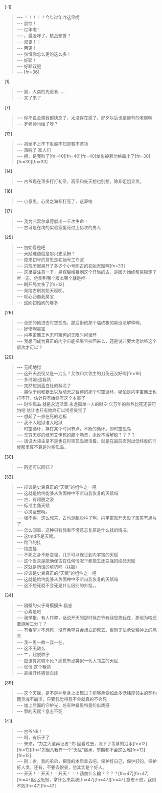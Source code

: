 
[-1] 
>--- ！！！！！今年过年咋这早呢<br>
>--- 震惊！<br>
>--- 过年啦！<br>
>--- ，最近咋了，核战预警？<br>
>--- 双更！！<br>
>--- 两更！<br>
>--- 张恒你怎么更的这么多！<br>
>--- 好耶！<br>
>--- 好耶双更<br>
>--- [fn=36]<br>

[1] 
>--- 昊，人类的先驱者……<br>
>--- 来了来了<br>

[7] 
>--- 你不说金翅我都快忘了，太没存在感了，好歹以后也是佛爷的老舅啊<br>
>--- 罗老师也给了呀？<br>

[12] 
>--- 初龙不上不下象般不知道若不若功<br>
>--- 落魄了 家人们<br>
>--- 擦，是我败了[fn=40][fn=40][fn=40]龙象般若功格局小了[fn=30][fn=30][fn=30]<br>

[14] 
>--- 古爷现在顶多打打初圣，高圣和先天想也别想，除非姐姐显灵。<br>

[16] 
>--- 小意思，心灵之海都打亮了，这算啥<br>

[17] 
>--- 我为弗雷尔卓德献出一千次生命！<br>
>--- 古可是在均的实验室里死过上亿次的男人<br>

[25] 
>--- 初始号是吧<br>
>--- 天赋难道就是那只史莱姆？<br>
>--- 原来初号的意思是初始号工作室<br>
>--- 洪荒历里昊开了多少个小号刷古的初始天赋啊[fn=33]<br>
>--- 这里要注意一下，昊穿越帷幕刷这个开局的古，是因为始终帮昊锁定了唯一态，他刷到哪个版本哪个就是唯一<br>
>--- 刷开局太多了[fn=12]<br>
>--- 昊给古刷初始天赋呢。<br>
>--- 呕心沥血我昊宝<br>
>--- 这刷初始刷的够多<br>

[26] 
>--- 全部的他进去时空孤岛，那后街的那个临终极的昊没法解释啊。<br>
>--- 好惨啊昊宝<br>
>--- 内宇宙霸王也无可奈何的无限时间循环<br>
>--- 我想问成为真正的内宇宙能把昊宝拉回来么，还是说非要大佬始终这个层次才可以？<br>

[29] 
>--- 无间地狱<br>
>--- 这开天战役又是一刀么？艾依和大领主的刀伤还没好啊[fn=19]<br>
>--- 多玛姆:这我熟<br>
>--- 突然想到蓝白社的科龙了<br>
>--- 类似于风和霸王以及晴天之智待的那个时空循环，哪怕是内宇宙霸王也打不开，估计只有始终有这个本事了<br>
>--- 时空孤岛  就是永远活着 永远孤单一人的时空 亿万年的煎熬比死还要可怕吧 估计也只有始终可以捞捞昊宝了<br>
>--- 想起了一直在死的老板<br>
>--- 我不入地狱谁入地狱<br>
>--- 时空循环，存在某个时间节点，不断的循环。即时空孤岛<br>
>--- 无穷无尽的经历艾伊死的那个场景，永世不得解脱？？？？<br>
>--- 话说大领主是不是也在时空孤岛里活着，就是在最前面刚出低纬度的时候那里算不算是时空孤岛，<br>

[30] 
>--- 刑还可以回归？<br>

[32] 
>--- 应该是史衷真正的“天赋”的组件之一吧<br>
>--- 这就是始终能够从负面神中不断自我恢复的天赋吗<br>
>--- 古，有超脱之姿<br>
>--- 标准主角天赋<br>
>--- 心灵坚壁啊。<br>
>--- 怪不得，这么想来，古也是超脱种子啊，内宇宙就开天没了属实有点亏了<br>
>--- 怎么回事，这种只有我看不懂意志复原是什么挂的情况。<br>
>--- 这tmd不是天赋。<br>
>--- 路飞的挂<br>
>--- 锁血挂<br>
>--- 不死之身不断变强，几乎可以保证到内宇宙的天赋<br>
>--- 这个当真是能确保古在任何情况下都能生还变强的绝品天赋<br>
>--- 这就是所谓的填坑吗（扶额）<br>
>--- 应该是史衷真正的“天赋”的组件之一吧<br>
>--- 这就是始终能够从负面神中不断自我恢复的天赋吗<br>
>--- 这不想死就不会死是什么级别的外挂。。<br>

[34] 
>--- 隔壁的火子哥摸摸头:疑惑<br>
>--- 心素是吧<br>
>--- 我举报，有人作弊，话说开天的那时候古爷有我思故我在，那他为啥还要道解三分？？<br>
>--- 有希望才不想死，没有希望只会想立即死去，否则无法承受精神上的痛苦<br>
>--- 我一思一故一我一在。<br>
>--- 这不无敌么<br>
>--- 艹，超脱种子<br>
>--- 应该算灵魂不死？感觉有点类似一代大领主的天赋<br>
>--- 张恒:这个我熟<br>
>--- 直接开终极锁血挂<br>

[39] 
>--- 这个天赋，是不是神皇身上出现过？能够承受如此多低纬度领主的契约而灵魂不崩溃，只要我觉得我不会就真的不会死<br>
>--- 加上后面的守护光，总有种看奥特曼的出戏感<br>
>--- 昋的天赋？意志不死<br>

[41] 
>--- 古爷NB！<br>
>--- 呵，有乐子了<br>
>--- 未来，“力之大道再证者”·郑    回看过去，流下了羡慕的泪水[fn=12][fn=12][fn=12]但凡我有一个“天赋”继承，前期都不会这么难[fn=12][fn=12]<br>
>--- 刑：古，我的弟弟，把我的本质拿去吧，保护好自己，保护好钧，保护好人类。还有，不要去恨昊，他其实是个好人。<br>
>--- 开天！！开天！！开天！！！锁血什么输？？？？[fn=47][fn=47][fn=47]区区蚯蚓，拿什么来赢我[fn=47][fn=47][fn=47] 意志不败，我则不败[fn=47][fn=47]<br>

